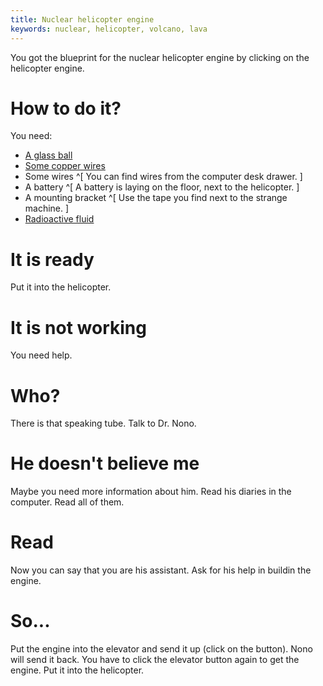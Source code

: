 ```yaml
---
title: Nuclear helicopter engine
keywords: nuclear, helicopter, volcano, lava
---
```


You got the blueprint for the nuclear helicopter engine by clicking on the helicopter engine.

# How to do it?
You need:
 - [A glass ball](010-glass-ball.md)
 - [Some copper wires](020-copper.md)
 - Some wires ^[ You can find wires from the computer desk drawer. ]
 - A battery ^[ A battery is laying on the floor, next to the helicopter. ]
 - A mounting bracket ^[ Use the tape you find next to the strange machine. ]
 - [Radioactive fluid](030-radioactive.md)

# It is ready
Put it into the helicopter.

# It is not working
You need help.

# Who?
There is that speaking tube. Talk to Dr. Nono.

# He doesn't believe me
Maybe you need more information about him. Read his diaries in the computer. Read all of them.

# Read
Now you can say that you are his assistant. Ask for his help in buildin the engine.

# So...
Put the engine into the elevator and send it up (click on the button). Nono will send it back. You have to click the elevator button again to get the engine. Put it into the helicopter.
